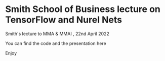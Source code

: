 # Smith School of Business lecture on TensorFlow and Nurel Nets
Smith's lecture to MMA &amp; MMAI , 22nd April 2022

You can find the code and the presentation here

Enjoy
